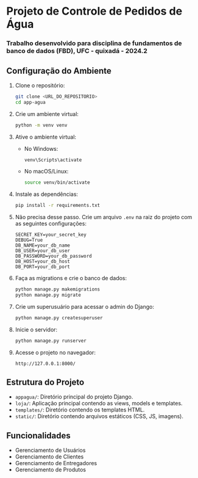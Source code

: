 # Projeto de Controle de Pedidos de Água

### Trabalho desenvolvido para disciplina de fundamentos de banco de dados (FBD), UFC - quixadá - 2024.2

## Configuração do Ambiente

1. Clone o repositório:
    ```sh
    git clone <URL_DO_REPOSITORIO>
    cd app-agua
    ```

2. Crie um ambiente virtual:
    ```sh
    python -m venv venv
    ```

3. Ative o ambiente virtual:
    - No Windows:
        ```sh
        venv\Scripts\activate
        ```
    - No macOS/Linux:
        ```sh
        source venv/bin/activate
        ```

4. Instale as dependências:
    ```sh
    pip install -r requirements.txt
    ```

5. Não precisa desse passo. Crie um arquivo `.env` na raiz do projeto com as seguintes configurações:
    ```
    SECRET_KEY=your_secret_key
    DEBUG=True
    DB_NAME=your_db_name
    DB_USER=your_db_user
    DB_PASSWORD=your_db_password
    DB_HOST=your_db_host
    DB_PORT=your_db_port
    ```

6. Faça as migrations e crie o banco de dados:
    ```sh
    python manage.py makemigrations
    python manage.py migrate
    ```

7. Crie um superusuário para acessar o admin do Django:
    ```sh
    python manage.py createsuperuser
    ```

8. Inicie o servidor:
    ```sh
    python manage.py runserver
    ```

9. Acesse o projeto no navegador:
    ```
    http://127.0.0.1:8000/
    ```

## Estrutura do Projeto

- `appagua/`: Diretório principal do projeto Django.
- `loja/`: Aplicação principal contendo as views, models e templates.
- `templates/`: Diretório contendo os templates HTML.
- `static/`: Diretório contendo arquivos estáticos (CSS, JS, imagens).

## Funcionalidades

- Gerenciamento de Usuários
- Gerenciamento de Clientes
- Gerenciamento de Entregadores
- Gerenciamento de Produtos
````
